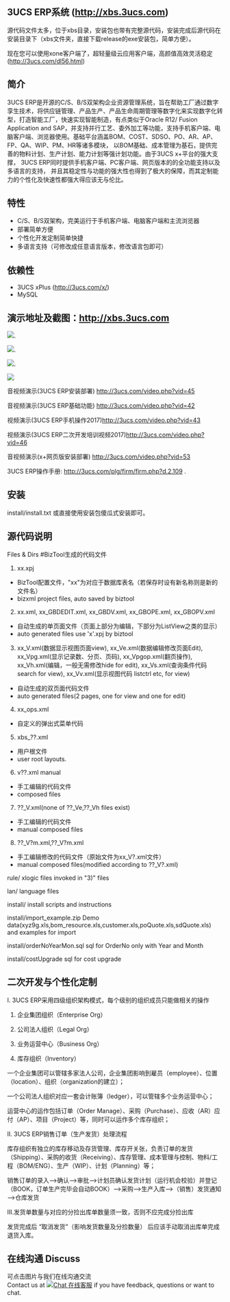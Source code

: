 ﻿## 3UCS ERP系统	(http://xbs.3ucs.com)
源代码文件太多，位于xbs目录，安装包也带有完整源代码，安装完成后源代码在安装目录下（xbs文件夹，直接下载release的exe安装包，简单方便）。

现在您可以使用xone客户端了，超轻量级云应用客户端，高颜值高效灵活稳定(http://3ucs.com/dl56.html)

## 简介
3UCS ERP是开源的C/S、B/S双架构企业资源管理系统，旨在帮助工厂通过数字孪生技术，将供应链管理、产品生产、产品生命周期管理等数字化来实现数字化转型，打造智能工厂，快速实现智能制造，有点类似于Oracle R12/ Fusion Application and SAP，并支持并行工艺、委外加工等功能，支持手机客户端、电脑客户端、浏览器使用。基础平台涵盖BOM、COST、SDSO、PO、AR、AP、FP、QA、WIP、PM、HR等诸多模块， 以BOM基础、成本管理为基石，提供完善的物料计划、生产计划、能力计划等强计划功能。由于3UCS x+平台的强大支撑， 3UCS ERP同时提供手机客户端、PC客户端、网页版本的的全功能支持以及多语言的支持， 并且其稳定性与功能的强大性也得到了极大的保障，而其定制能力的个性化及快速性都强大得应该无与伦比。

## 特性
- C/S、B/S双架构，完美运行于手机客户端、电脑客户端和主流浏览器
- 部署简单方便
- 个性化开发定制简单快捷
- 多语言支持（可修改成任意语言版本，修改语言包即可）

## 依赖性
- 3UCS xPlus (http://3ucs.com/x/)
- MySQL

## 演示地址及截图：http://xbs.3ucs.com
![](https://dspflash.github.io/xbs/ad01.jpg).

![](https://dspflash.github.io/xbs//xbsmobile.gif).

![](https://dspflash.github.io/xbs//xbstech.gif).

![](https://dspflash.github.io/xplus/xwebcrm.png)

音视频演示(3UCS ERP安装部署) http://3ucs.com/video.php?vid=45

音视频演示(3UCS ERP基础功能) http://3ucs.com/video.php?vid=42

视频演示(3UCS ERP手机操作2017)http://3ucs.com/video.php?vid=43

视频演示(3UCS ERP二次开发培训视频2017)http://3ucs.com/video.php?vid=46

音视频演示(x+网页版安装部署) http://3ucs.com/video.php?vid=53

3UCS ERP操作手册: http://3ucs.com/plg/firm/firm.php?d.2.109 .

## 安装

install/install.txt
或直接使用安装包傻瓜式安装即可。

## 源代码说明
Files & Dirs
#BizTool生成的代码文件
1) 	xx.xpj
- BizTool配置文件，"xx"为对应于数据库表名（若保存时设有新名称则是新的文件名）
- bizxml project files, auto saved by biztool
	
2)	xx.xml, xx_GBDEDIT.xml, xx_GBDV.xml, xx_GBOPE.xml, xx_GBOPV.xml
- 自动生成的单页面文件（页面上部分为编辑，下部分为ListView之类的显示）
- auto generated files use 'x'.xpj by biztool

3)	xx_V.xml(数据显示视图页面view), xx_Ve.xml(数据编辑修改页面Edit), xx_Vpg.xml(显示记录数、分页、页码), xx_Vpgop.xml(翻页操作), xx_Vh.xml(编辑，一般无需修改hide for edit), xx_Vs.xml(查询条件代码search for view), xx_Vv.xml(显示视图代码 listctrl etc, for view)
- 自动生成的双页面代码文件
- auto generated files(2 pages, one for view and one for edit)
	
4)	xx_ops.xml
- 自定义的弹出式菜单代码
	
5)	xbs_??.xml
- 用户根文件
- user root layouts.
	
6)	v??.xml manual 
- 手工编辑的代码文件
- composed files
	
7)	??_V.xml(none of ??_Ve,??_Vh files exist)
- 手工编辑的代码文件
- manual composed files
	
	
8)	??_V?m.xml,??_V?m.xml
- 手工编辑修改的代码文件（原始文件为xx_V?.xml文件）
- manual composed files(modified according to ??_V?.xml)
	
rule/		xlogic files invoked in "3)" files

lan/		language files

install/	install scripts and instructions

install/import_example.zip	Demo data(xyz9g.xls,bom_resource.xls,customer.xls,poQuote.xls,sdQuote.xls) and examples for import 

install/orderNoYearMon.sql	sql for OrderNo only with Year and Month

install/costUpgrade	sql for cost upgrade

## 二次开发与个性化定制
I. 3UCS ERP采用四级组织架构模式，每个级别的组织成员只能做相关的操作

1. 企业集团组织（Enterprise Org）

2. 公司法人组织（Legal Org）

3. 业务运营中心（Business Org）

4. 库存组织（Inventory）

一个企业集团可以管辖多家法人公司，企业集团影响到雇员（employee）、位置（location）、组织（organization的建立）；

一个公司法人组织对应一套会计账簿（ledger），可以管辖多个业务运营中心；

运营中心的运作包括订单（Order Manage）、采购（Purchase）、应收（AR）应付（AP）、项目（Project）等，同时可以运作多个库存组织；

II. 3UCS ERP销售订单（生产发货）处理流程

库存组织有独立的库存移动及存货管理、库存开关张，负责订单的发货（Shipping）、采购的收货（Receiving）、库存管理、成本管理与控制、物料/工程（BOM/ENG）、生产（WIP）、计划（Planning）等；

销售订单的录入——>确认——>审批——>计划员确认发货计划（运行机会校验）并登记（BOOK，订单生产完毕会自动BOOK）——>采购——>生产入库——>（销售）发货通知——>仓库发货

III.发货单数量与对应的分捡出库单数量须一致，否则不应完成分捡出库

发货完成后 “取消发货”（影响发货数量及分捡数量） 后应该手动取消出库单完成退货入库。

## 在线沟通 Discuss
可点击图片与我们在线沟通交流<br/>
Contact us at <a href="http://3ucs.com/xchat/index.php?enterurl=http%3A%2F%2Fgithub.erp.3ucs.com%2F"><img src="http://3ucs.com/images/livechat.png" alt="Chat 在线客服"/></a> if you have feedback, questions or want to chat. 
